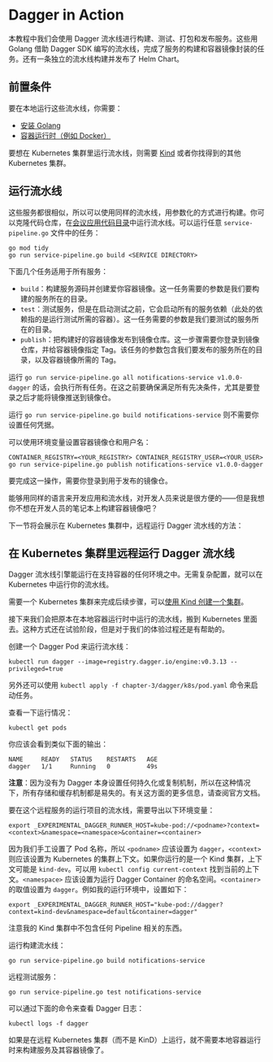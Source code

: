 # Dagger in Action

本教程中我们会使用 Dagger 流水线进行构建、测试、打包和发布服务。这些用 Golang 借助 Dagger SDK 编写的流水线，完成了服务的构建和容器镜像封装的任务。还有一条独立的流水线构建并发布了 Helm Chart。

## 前置条件

要在本地运行这些流水线，你需要：

- [安装 Golang](https://go.dev/doc/install)
- [容器运行时（例如 Docker）](https://docs.docker.com/get-docker/)

要想在 Kubernetes 集群里运行流水线，则需要 [Kind](https://kind.sigs.k8s.io/) 或者你找得到的其他 Kubernetes 集群。

## 运行流水线

这些服务都很相似，所以可以使用同样的流水线，用参数化的方式进行构建。你可以克隆代码仓库，在[会议应用代码目录](../../conference-application/)中运行流水线。可以运行任意 `service-pipeline.go` 文件中的任务：

```
go mod tidy
go run service-pipeline.go build <SERVICE DIRECTORY>
```

下面几个任务适用于所有服务：

- `build`：构建服务源码并创建爱你容器镜像。这一任务需要的参数是我们要构建的服务所在的目录。
- `test`：测试服务，但是在启动测试之前，它会启动所有的服务依赖（此处的依赖指的是运行测试所需的容器）。这一任务需要的参数是我们要测试的服务所在的目录。
- `publish`：把构建好的容器镜像发布到镜像仓库。这一步骤需要你登录到镜像仓库，并给容器镜像指定 Tag。该任务的参数包含我们要发布的服务所在的目录，以及容器镜像所需的 Tag。

运行 `go run service-pipeline.go all notifications-service v1.0.0-dagger` 的话，会执行所有任务。在这之前要确保满足所有先决条件，尤其是要登录之后才能将镜像推送到镜像仓。

运行 `go run service-pipeline.go build notifications-service` 则不需要你设置任何凭据。

可以使用环境变量设置容器镜像仓和用户名：

```
CONTAINER_REGISTRY=<YOUR_REGISTRY> CONTAINER_REGISTRY_USER=<YOUR_USER> go run service-pipeline.go publish notifications-service v1.0.0-dagger
```

要完成这一操作，需要你登录到用于发布的镜像仓。

能够用同样的语言来开发应用和流水线，对开发人员来说是很方便的——但是我想你不想在开发人员的笔记本上构建容器镜像吧？

下一节将会展示在 Kubernetes 集群中，远程运行 Dagger 流水线的方法：

## 在 Kubernetes 集群里远程运行 Dagger 流水线

Dagger 流水线引擎能运行在支持容器的任何环境之中。无需复杂配置，就可以在 Kubernetes 中运行你的流水线。

需要一个 Kubernetes 集群来完成后续步骤，可以[使用 Kind 创建一个集群](../../chapter-2/README-zh.md)。

接下来我们会把原本在本地容器运行时中运行的流水线，搬到 Kubernetes 里面去。这种方式还在试验阶段，但是对于我们的体验过程还是有帮助的。

创建一个 Dagger Pod 来运行流水线：

```
kubectl run dagger --image=registry.dagger.io/engine:v0.3.13 --privileged=true
```

另外还可以使用 `kubectl apply -f chapter-3/dagger/k8s/pod.yaml` 命令来启动任务。

查看一下运行情况：

```
kubectl get pods 
```

你应该会看到类似下面的输出：

```
NAME     READY   STATUS    RESTARTS   AGE
dagger   1/1     Running   0          49s
```

**注意**：因为没有为 Dagger 本身设置任何持久化或复制机制，所以在这种情况下，所有存储和缓存机制都是易失的。有关这方面的更多信息，请查阅官方文档。

要在这个远程服务的运行项目的流水线，需要导出以下环境变量：

```
export _EXPERIMENTAL_DAGGER_RUNNER_HOST=kube-pod://<podname>?context=<context>&namespace=<namespace>&container=<container>
```

因为我们手工设置了 Pod 名称，所以 `<podname>` 应该设置为 `dagger`，`<context>` 则应该设置为 Kubernetes 的集群上下文。如果你运行的是一个 Kind 集群，上下文可能是 `kind-dev`。可以用 `kubectl config current-context` 找到当前的上下文。`<namespace>` 应该设置为运行 Dagger Container 的命名空间。`<container>` 的取值设置为 `dagger`。例如我的运行环境中，设置如下：


```
export _EXPERIMENTAL_DAGGER_RUNNER_HOST="kube-pod://dagger?context=kind-dev&namespace=default&container=dagger"
```

注意我的 Kind 集群中不包含任何 Pipeline 相关的东西。

运行构建流水线：

```
go run service-pipeline.go build notifications-service
```

远程测试服务：

```
go run service-pipeline.go test notifications-service
```

可以通过下面的命令来查看 Dagger 日志：

```
kubectl logs -f dagger
```

如果是在远程 Kubernetes 集群（而不是 KinD）上运行，就不需要本地容器运行时来构建服务及其容器镜像了。
